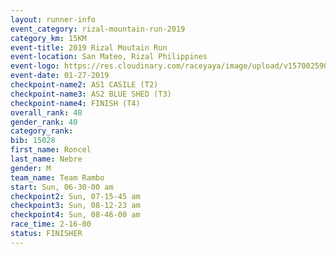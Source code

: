 ```yaml
---
layout: runner-info 
event_category: rizal-mountain-run-2019 
category_km: 15KM 
event-title: 2019 Rizal Moutain Run 
event-location: San Mateo, Rizal Philippines 
event-logo: https://res.cloudinary.com/raceyaya/image/upload/v1570025909/logo/rizal-mountain_gkfete.jpg 
event-date: 01-27-2019 
checkpoint-name2: AS1 CASILE (T2) 
checkpoint-name3: AS2 BLUE SHED (T3) 
checkpoint-name4: FINISH (T4) 
overall_rank: 48
gender_rank: 40
category_rank: 
bib: 15028
first_name: Roncel
last_name: Nebre
gender: M
team_name: Team Rambo
start: Sun, 06-30-00 am
checkpoint2: Sun, 07-15-45 am
checkpoint3: Sun, 08-12-23 am
checkpoint4: Sun, 08-46-00 am
race_time: 2-16-00
status: FINISHER
---
```

